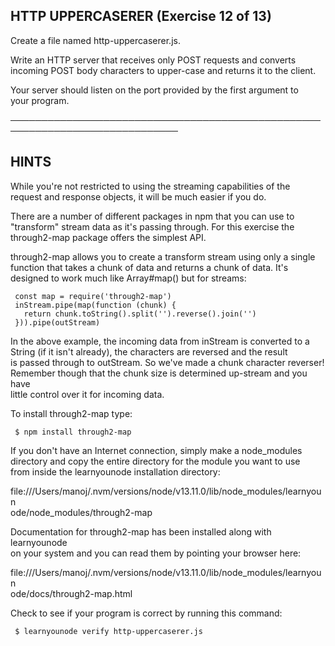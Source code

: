 ## HTTP UPPERCASERER (Exercise 12 of 13)

Create a file named http-uppercaserer.js.

Write an HTTP server that receives only POST requests and converts  
 incoming POST body characters to upper-case and returns it to the client.

Your server should listen on the port provided by the first argument to  
 your program.

─────────────────────────────────────────────────────────────────────────────

## HINTS

While you're not restricted to using the streaming capabilities of the  
 request and response objects, it will be much easier if you do.

There are a number of different packages in npm that you can use to  
 "transform" stream data as it's passing through. For this exercise the  
 through2-map package offers the simplest API.

through2-map allows you to create a transform stream using only a single  
 function that takes a chunk of data and returns a chunk of data. It's  
 designed to work much like Array#map() but for streams:

     const map = require('through2-map')
     inStream.pipe(map(function (chunk) {
       return chunk.toString().split('').reverse().join('')
     })).pipe(outStream)

In the above example, the incoming data from inStream is converted to a  
 String (if it isn't already), the characters are reversed and the result  
 is passed through to outStream. So we've made a chunk character reverser!  
 Remember though that the chunk size is determined up-stream and you have  
 little control over it for incoming data.

To install through2-map type:

     $ npm install through2-map

If you don't have an Internet connection, simply make a node_modules  
 directory and copy the entire directory for the module you want to use  
 from inside the learnyounode installation directory:

file:///Users/manoj/.nvm/versions/node/v13.11.0/lib/node_modules/learnyoun  
 ode/node_modules/through2-map

Documentation for through2-map has been installed along with learnyounode  
 on your system and you can read them by pointing your browser here:

file:///Users/manoj/.nvm/versions/node/v13.11.0/lib/node_modules/learnyoun  
 ode/docs/through2-map.html

Check to see if your program is correct by running this command:

     $ learnyounode verify http-uppercaserer.js
